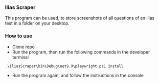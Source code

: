 ﻿### Ilias Scraper
This program can be used, to store screenshots of all questions of an ilias
test in a folder on your desktop.

### How to use

* Clone repo
* Run the program, then run the following commands in the developer terminal
```
.\IliasScraper\bin\Debug\net9.0\playwright.ps1 install
```
* Run the program again, and follow the instructions in the console